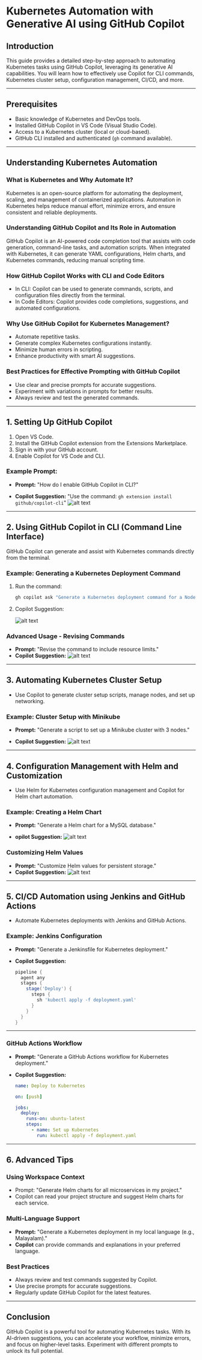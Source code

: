 # **Kubernetes Automation with Generative AI using GitHub Copilot**

## **Introduction**
This guide provides a detailed step-by-step approach to automating Kubernetes tasks using GitHub Copilot, leveraging its generative AI capabilities. You will learn how to effectively use Copilot for CLI commands, Kubernetes cluster setup, configuration management, CI/CD, and more.

---

## **Prerequisites**
* Basic knowledge of Kubernetes and DevOps tools.
* Installed GitHub Copilot in VS Code (Visual Studio Code).
* Access to a Kubernetes cluster (local or cloud-based).
* GitHub CLI installed and authenticated (`gh` command available).

---

## **Understanding Kubernetes Automation**

### **What is Kubernetes and Why Automate It?**
Kubernetes is an open-source platform for automating the deployment, scaling, and management of containerized applications. Automation in Kubernetes helps reduce manual effort, minimize errors, and ensure consistent and reliable deployments.


### **Understanding GitHub Copilot and Its Role in Automation**
GitHub Copilot is an AI-powered code completion tool that assists with code generation, command-line tasks, and automation scripts. When integrated with Kubernetes, it can generate YAML configurations, Helm charts, and Kubernetes commands, reducing manual scripting time.


### **How GitHub Copilot Works with CLI and Code Editors**
* In CLI: Copilot can be used to generate commands, scripts, and configuration files directly from the terminal.
* In Code Editors: Copilot provides code completions, suggestions, and automated configurations.
  

### **Why Use GitHub Copilot for Kubernetes Management?**
* Automate repetitive tasks.
* Generate complex Kubernetes configurations instantly.
* Minimize human errors in scripting.
* Enhance productivity with smart AI suggestions.


### **Best Practices for Effective Prompting with GitHub Copilot**
* Use clear and precise prompts for accurate suggestions.
* Experiment with variations in prompts for better results.
* Always review and test the generated commands.

---

## **1. Setting Up GitHub Copilot**
1. Open VS Code.
2. Install the GitHub Copilot extension from the Extensions Marketplace.
3. Sign in with your GitHub account.
4. Enable Copilot for VS Code and CLI.

### **Example Prompt:**

* **Prompt:** "How do I enable GitHub Copilot in CLI?"
  
* **Copilot Suggestion:** "Use the command: `gh extension install github/copilot-cli`"
  ![alt text](../images/img242.png)

---

## **2. Using GitHub Copilot in CLI (Command Line Interface)**
GitHub Copilot can generate and assist with Kubernetes commands directly from the terminal.

### **Example: Generating a Kubernetes Deployment Command**
1. Run the command:

   ```bash
   gh copilot ask "Generate a Kubernetes deployment command for a Node.js application."
   ```
2. Copilot Suggestion:

   ![alt text](../images/img243.png)

### **Advanced Usage - Revising Commands**
* **Prompt:** "Revise the command to include resource limits."
* **Copilot Suggestion:**
  ![alt text](../images/img244.png)

---

## **3. Automating Kubernetes Cluster Setup**
* Use Copilot to generate cluster setup scripts, manage nodes, and set up networking.

### **Example: Cluster Setup with Minikube**
* **Prompt:** "Generate a script to set up a Minikube cluster with 3 nodes."
  
* **Copilot Suggestion:**
   ![alt text](../images/img245.png)

---

## **4. Configuration Management with Helm and Customization**
* Use Helm for Kubernetes configuration management and Copilot for Helm chart automation.

### **Example: Creating a Helm Chart**
* **Prompt:** "Generate a Helm chart for a MySQL database."

* **opilot Suggestion:**
   ![alt text](../images/img246.png)

### **Customizing Helm Values**
* **Prompt:** "Customize Helm values for persistent storage."
* **Copilot Suggestion:**
  ![alt text](../images/img247.png)

---

## **5. CI/CD Automation using Jenkins and GitHub Actions**
* Automate Kubernetes deployments with Jenkins and GitHub Actions.

### **Example: Jenkins Configuration**
* **Prompt:** "Generate a Jenkinsfile for Kubernetes deployment."
* **Copilot Suggestion:**

   ```groovy
   pipeline {
     agent any
     stages {
       stage('Deploy') {
         steps {
           sh 'kubectl apply -f deployment.yaml'
         }
       }
     }
   }
   ```

---

### **GitHub Actions Workflow**
* **Prompt:** "Generate a GitHub Actions workflow for Kubernetes deployment."
* **Copilot Suggestion:**

  ```yaml
  name: Deploy to Kubernetes

  on: [push]

  jobs:
    deploy:
      runs-on: ubuntu-latest
      steps:
        - name: Set up Kubernetes
          run: kubectl apply -f deployment.yaml
  ```

---

## **6. Advanced Tips**

### **Using Workspace Context**
* Prompt: "Generate Helm charts for all microservices in my project."
* Copilot can read your project structure and suggest Helm charts for each service.


### **Multi-Language Support**
* **Prompt:** "Generate a Kubernetes deployment in my local language (e.g., Malayalam)."
* **Copilot** can provide commands and explanations in your preferred language.


### **Best Practices**
* Always review and test commands suggested by Copilot.
* Use precise prompts for accurate suggestions.
* Regularly update GitHub Copilot for the latest features.

---

## **Conclusion**
GitHub Copilot is a powerful tool for automating Kubernetes tasks. With its AI-driven suggestions, you can accelerate your workflow, minimize errors, and focus on higher-level tasks. Experiment with different prompts to unlock its full potential.
